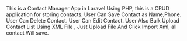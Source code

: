 This is a Contact Manager App in Laravel Using PHP, this is a CRUD application for storing contacts.
User Can Save Contact as Name,Phone.
User Can Delete Contact.
User Can Edit Contact.
User Also Bulk Upload Contact List Using XML File , Just Upload File And Click Import Xml, all contact Will save.
